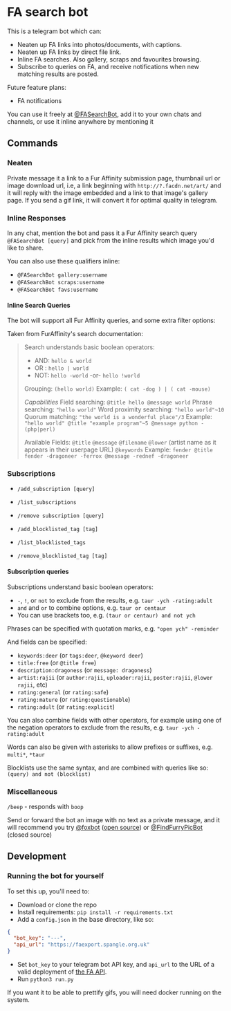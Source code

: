 # FA search bot
This is a telegram bot which can:
- Neaten up FA links into photos/documents, with captions.
- Neaten up FA links by direct file link.
- Inline FA searches. Also gallery, scraps and favourites browsing.
- Subscribe to queries on FA, and receive notifications when new matching results are posted.

Future feature plans:
- FA notifications

You can use it freely at [@FASearchBot](https://t.me/FASearchBot), add it to your own chats and channels, or use it inline anywhere by mentioning it

## Commands

### Neaten

Private message it a link to a Fur Affinity submission page, thumbnail url or image download url, i.e, a link beginning with `http://?.facdn.net/art/` 
and it will reply with the image embedded and a link to that image's gallery page.
If you send a gif link, it will convert it for optimal quality in telegram.

### Inline Responses

In any chat, mention the bot and pass it a Fur Affinity search query
`@FASearchBot [query]` and pick from the inline results which image you'd like to share.

You can also use these qualifiers inline:
- `@FASearchBot gallery:username`
- `@FASearchBot scraps:username`
- `@FASearchBot favs:username`

#### Inline Search Queries

The bot will support all Fur Affinity queries, and some extra filter options:

Taken from FurAffinity's search documentation: 
> Search understands basic boolean operators:
> * AND: `hello & world`
> * OR : `hello | world`
> * NOT: `hello -world` -or- `hello !world`
> 
> Grouping: `(hello world)`
> Example: `( cat -dog ) | ( cat -mouse)`
>
> *Capabilities*
> Field searching: `@title hello @message world`
> Phrase searching: `"hello world"`
> Word proximity searching: `"hello world"~10`
> Quorum matching: `"the world is a wonderful place"/3`
> Example: `"hello world" @title "example program"~5 @message python -(php|perl)`
> 
> Available Fields: `@title` `@message` `@filename` `@lower` (artist name as it appears in their userpage URL) `@keywords`
> Example: `fender @title fender -dragoneer -ferrox @message -rednef -dragoneer`

### Subscriptions

- `/add_subscription [query]`
- `/list_subscriptions`
- `/remove subscription [query]`

- `/add_blocklisted_tag [tag]`
- `/list_blocklisted_tags`
- `/remove_blocklisted_tag [tag]`

#### Subscription queries

Subscriptions understand basic boolean operators:
- `-`, `!`, or `not` to exclude from the results, e.g. `taur -ych -rating:adult`
- `and` and `or` to combine options, e.g. `taur or centaur`
- You can use brackets too, e.g. `(taur or centaur) and not ych`

Phrases can be specified with quotation marks, e.g. `"open ych" -reminder`

And fields can be specified:
- `keywords:deer` (or `tags:deer`, `@keyword deer`)
- `title:free` (or `@title free`)
- `description:dragoness` (or `message: dragoness`)
- `artist:rajii` (or `author:rajii`, `uploader:rajii`, `poster:rajii`, `@lower rajii`, etc)
- `rating:general` (or `rating:safe`)
- `rating:mature` (or `rating:questionable`)
- `rating:adult` (or `rating:explicit`)

You can also combine fields with other operators, for example using one of the negation operators
 to exclude from the results, e.g. `taur -ych -rating:adult`

Words can also be given with asterisks to allow prefixes or suffixes, e.g. `multi*`, `*taur`

Blocklists use the same syntax, and are combined with queries like so: `(query) and not (blocklist)`

### Miscellaneous

`/beep` - responds with `boop`

Send or forward the bot an image with no text as a private message, and it will recommend you try 
[@foxbot](https://t.me/foxbot) ([open source](https://github.com/Syfaro/foxbot)) or [@FindFurryPicBot](https://t.me/FindFurryPicBot) (closed source)

## Development 

### Running the bot for yourself

To set this up, you'll need to:

 - Download or clone the repo
 - Install requirements: `pip install -r requirements.txt`
 - Add a `config.json` in the base directory, like so:

```json
{
  "bot_key": "---",
  "api_url": "https://faexport.spangle.org.uk"
}
```

- Set `bot_key` to your telegram bot API key, and `api_url` to the URL of a valid deployment of 
[the FA API](https://github.com/Deer-Spangle/faexport).
 - Run `python3 run.py`

If you want it to be able to prettify gifs, you will need docker running on the system.
